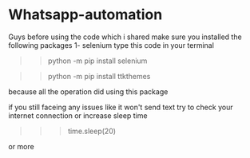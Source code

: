 # Whatsapp-automation
Guys before using the code which i shared make sure you installed the following packages 
1- selenium
type this code in your terminal
>>python -m pip install selenium

>>python -m pip install ttkthemes

because all the operation did using this package 

if you still faceing any issues like it won't send text try to check your internet connection
or increase sleep time 
>>>time.sleep(20) 


or more
